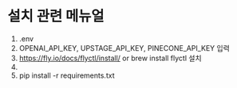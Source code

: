 # 설치 관련 메뉴얼

1. .env
2. OPENAI_API_KEY, UPSTAGE_API_KEY, PINECONE_API_KEY 입력
3. https://fly.io/docs/flyctl/install/ or brew install flyctl 설치
4. 
5. pip install -r requirements.txt
